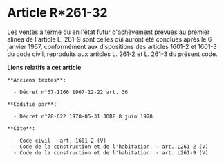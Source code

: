 # Article R*261-32

Les ventes à terme ou en l'état futur d'achèvement prévues au premier alinéa de l'article L. 261-9 sont celles qui auront été
conclues après le 6 janvier 1967, conformément aux dispositions des articles 1601-2 et 1601-3 du code civil, reproduits aux
articles L. 261-2 et L. 261-3 du présent code.

**Liens relatifs à cet article**

	**Anciens textes**:

	  - Décret n°67-1166 1967-12-22 art. 36

	**Codifié par**:

	  - Décret n°78-622 1978-05-31 JORF 8 juin 1978

	**Cite**:

	  - Code civil - art. 1601-2 (V)
	  - Code de la construction et de l'habitation. - art. L261-2 (V)
	  - Code de la construction et de l'habitation. - art. L261-9 (V)
